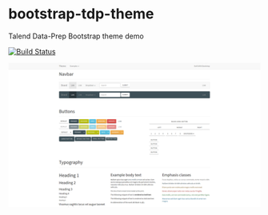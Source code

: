 # bootstrap-tdp-theme
Talend Data-Prep Bootstrap theme demo

[![Build Status](https://travis-ci.org/frassinier/bootstrap-tdp-theme.svg?branch=master)](https://travis-ci.org/frassinier/bootstrap-tdp-theme)

![TDP Bootstrap theme](tdp-restyling.png)
